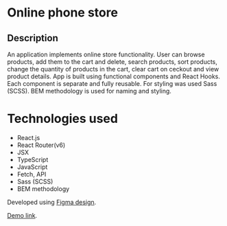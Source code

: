 # Online phone store

## Description
An application implements online store functionality. User can browse products, add them to the cart and delete, search products, sort products, change the quantity of products in the cart, clear cart on ceckout and view product details.
App is built using functional components and React Hooks.
Each component is separate and fully reusable. For styling was used Sass (SCSS).
BEM methodology is used for naming and styling.

# Technologies used
- React.js
- React Router(v6)
- JSX
- TypeScript
- JavaScript
- Fetch, API
- Sass (SCSS)
- BEM methodology

Developed using [Figma design](https://www.figma.com/file/uEetgWenSRxk9jgiym6Yzp/Phone-catalog-redesign?node-id=1%3A2).

[Demo link](https://JohnRust12.github.io/PhoneCatalog/).
